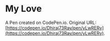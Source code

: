 # My Love

A Pen created on CodePen.io. Original URL: [https://codepen.io/Dhiraj73Ray/pen/yLwRERy](https://codepen.io/Dhiraj73Ray/pen/yLwRERy).


